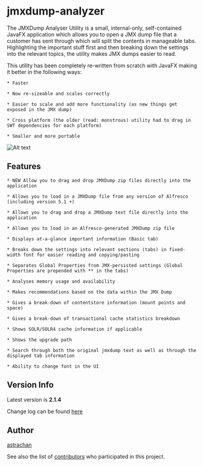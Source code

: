 # jmxdump-analyzer

The JMXDump Analyser Utility is a small, internal-only, self-contained JavaFX application which allows you to open a JMX dump file that a customer has sent through which will split the contents in manageable tabs. Highlighting the important stuff first and then breaking down the settings into the relevant topics, the utility makes JMX dumps easier to read. 

This utility has been completely re-written from scratch with JavaFX making it better in the following ways:
  
  	* Faster
  	
  	* Now re-sizeable and scales correctly
  	
  	* Easier to scale and add more functionality (as new things get exposed in the JMX dump)
  	
  	* Cross platform (the older (read: monstrous) utility had to drag in SWT dependencies for each platform)
  	
  	* Smaller and more portable
  	
  	
![Alt text](src/site/resources/images/1.png)


## Features

	* NEW Allow you to drag and drop JMXDump zip files directly into the application

	* Allows you to load in a JMXDump file from any version of Alfresco (including version 5.1 +)
	
	* Allows you to drag and drop a JMXDump text file directly into the application
	
	* Allows you to load in an Alfresco-generated JMXDump zip file
	
	* Displays at-a-glance important information (Basic tab)

	* Breaks down the settings into relevant sections (tabs) in fixed-width font for easier reading and copying/pasting
	
	* Separates Global Properties from JMX-persisted settings (Global Properties are prepended with ** in the tabs)
	
	* Analyses memory usage and availability
	
	* Makes recommendations based on the data within the JMX Dump
	
	* Gives a break-down of contentstore information (mount points and space)
	
	* Gives a break-down of transactional cache statistics breakdown
	
	* Shows SOLR/SOLR4 cache information if applicable
	
	* Shows the upgrade path
	
	* Search through both the original jmxdump text as well as through the displayed tab information
	
	* Ability to change font in the UI


## Version Info

Latest version is **2.1.4** 

Change log can be found [here](https://artifacts.alfresco.com/nexus/content/repositories/alfresco-internal-docs/jmxdump-analyzer-fx/latest/changes-report.html)

## Author 

[astrachan](https://github.com/astrachan)

See also the list of [contributors](https://github.com/your/project/contributors) who participated in this project.
